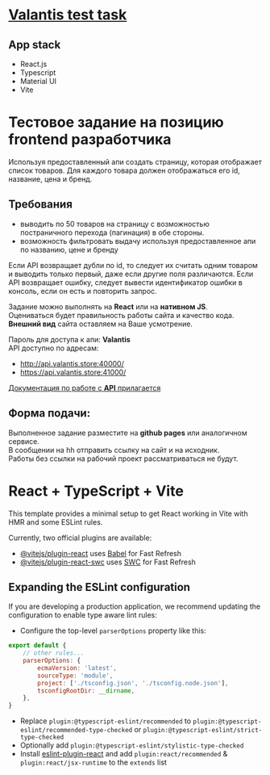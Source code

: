 # <a href="stpk-valantis-test-task.netlify.app">Valantis test task</a>

## App stack

- React.js
- Typescript
- Material UI
- Vite

# Тестовое задание на позицию frontend разработчика

Используя предоставленный апи создать страницу, которая отображает список товаров.
Для каждого товара должен отображаться его id, название, цена и бренд.

## Требования

- выводить по 50 товаров на страницу с возможностью постраничного перехода (пагинация) в обе стороны.
- возможность фильтровать выдачу используя предоставленное апи по названию, цене и бренду

Если API возвращает дубли по id, то следует их считать одним товаром и выводить только первый, даже если другие поля различаются.
Если API возвращает ошибку, следует вывести идентификатор ошибки в консоль, если он есть и повторить запрос.

Задание можно выполнять на **React** или на **нативном JS**.  
Оцениваться будет правильность работы сайта и качество кода.  
**Внешний вид** сайта оставляем на Ваше усмотрение.

Пароль для доступа к апи: **Valantis**  
API доступно по адресам:

- http://api.valantis.store:40000/
- https://api.valantis.store:41000/

[Документация по работе с **API** прилагается](https://github.com/ValantisJewelry/TestTaskValantis/blob/main/API.md)

## Форма подачи:

Выполненное задание разместите на **github pages** или аналогичном сервисе.  
В сообщении на hh отправить ссылку на сайт и на исходник.  
Работы без ссылки на рабочий проект рассматриваться не будут.

# React + TypeScript + Vite

This template provides a minimal setup to get React working in Vite with HMR and some ESLint rules.

Currently, two official plugins are available:

- [@vitejs/plugin-react](https://github.com/vitejs/vite-plugin-react/blob/main/packages/plugin-react/README.md) uses [Babel](https://babeljs.io/) for Fast Refresh
- [@vitejs/plugin-react-swc](https://github.com/vitejs/vite-plugin-react-swc) uses [SWC](https://swc.rs/) for Fast Refresh

## Expanding the ESLint configuration

If you are developing a production application, we recommend updating the configuration to enable type aware lint rules:

- Configure the top-level `parserOptions` property like this:

```js
export default {
	// other rules...
	parserOptions: {
		ecmaVersion: 'latest',
		sourceType: 'module',
		project: ['./tsconfig.json', './tsconfig.node.json'],
		tsconfigRootDir: __dirname,
	},
}
```

- Replace `plugin:@typescript-eslint/recommended` to `plugin:@typescript-eslint/recommended-type-checked` or `plugin:@typescript-eslint/strict-type-checked`
- Optionally add `plugin:@typescript-eslint/stylistic-type-checked`
- Install [eslint-plugin-react](https://github.com/jsx-eslint/eslint-plugin-react) and add `plugin:react/recommended` & `plugin:react/jsx-runtime` to the `extends` list
